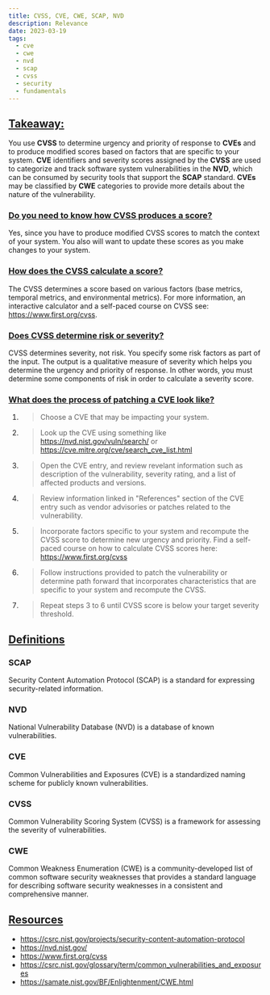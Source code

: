 ```yaml
---
title: CVSS, CVE, CWE, SCAP, NVD
description: Relevance 
date: 2023-03-19
tags:
  - cve
  - cwe
  - nvd
  - scap
  - cvss
  - security
  - fundamentals
---
```


## <u>Takeaway:</u>
You use **CVSS** to determine urgency and priority of response to **CVEs** and to produce modified scores based on factors that are specific to your system. **CVE** identifiers and severity scores assigned by the **CVSS** are used to categorize and track software system vulnerabilities in the **NVD**, which can be consumed by security tools that support the **SCAP** standard. **CVEs** may be classified by **CWE** categories to provide more details about the nature of the vulnerability.

### <u>Do you need to know how CVSS produces a score?</u>
Yes, since you have to produce modified CVSS scores to match the context of your system. You also will want to update these scores as you make changes to your system.

### <u>How does the CVSS calculate a score?</u>
The CVSS determines a score based on various factors (base metrics, temporal metrics, and environmental metrics).
For more information, an interactive calculator and a self-paced course on CVSS see: <a target="_blank" rel="noopener noreferrer" href="https://www.first.org/cvss">https://www.first.org/cvss</a>.


### <u>Does CVSS determine risk or severity?</u>
CVSS determines severity, not risk. You specify some risk factors as part of the input. The output is a qualitative measure of severity which helps you determine the urgency and priority of response. In other words, you must determine some components of risk in order to calculate a severity score.

### <u>What does the process of patching a CVE look like?</u>

  1. > Choose a CVE that may be impacting your system.

  2. > Look up the CVE using something like <a target="_blank" rel="noopener noreferrer" href="https://nvd.nist.gov/vuln/search/">https://nvd.nist.gov/vuln/search/</a> or <a target="_blank" rel="noopener noreferrer" href="https://cve.mitre.org/cve/search_cve_list.html">https://cve.mitre.org/cve/search_cve_list.html</a>

  3. > Open the CVE entry, and review revelant information such as description of the vulnerability, severity rating, and a list of affected products and versions.

  4. > Review information linked in "References" section of the CVE entry such as vendor advisories or patches related to the vulnerability.

  5. > Incorporate factors specific to your system and recompute the CVSS score to determine new urgency and priority. Find a self-paced course on how to calculate CVSS scores here: <a target="_blank" rel="noopener noreferrer" href="https://www.first.org/cvss">https://www.first.org/cvss</a>
   
  6. > Follow instructions provided to patch the vulnerability or determine path forward that incorporates characteristics that are specific to your system and recompute the CVSS.

  7. > Repeat steps 3 to 6 until CVSS score is below your target severity threshold.

## <u>Definitions</u>

### SCAP
Security Content Automation Protocol (SCAP) is a standard for expressing security-related information.

### NVD
National Vulnerability Database (NVD) is a database of known vulnerabilities.

### CVE
Common Vulnerabilities and Exposures (CVE) is a standardized naming scheme for publicly known vulnerabilities.

### CVSS
Common Vulnerability Scoring System (CVSS) is a framework for assessing the severity of vulnerabilities. 

### CWE
Common Weakness Enumeration (CWE) is a community-developed list of common software security weaknesses that provides a standard language for describing software security weaknesses in a consistent and comprehensive manner.

## <u>Resources</u>
- <a target="_blank" ref="noopener noreferrer" href="https://csrc.nist.gov/projects/security-content-automation-protocol">https://csrc.nist.gov/projects/security-content-automation-protocol</a>
- <a target="_blank" rel="noopener noreferrer" href="https://nvd.nist.gov/">https://nvd.nist.gov/</a>
- <a target="_blank" rel="noopener noreferrer" href="https://www.first.org/cvss">https://www.first.org/cvss</a>
- <a target="_blank" ref="noopener noreferrer" href="https://csrc.nist.gov/glossary/term/common_vulnerabilities_and_exposures">https://csrc.nist.gov/glossary/term/common_vulnerabilities_and_exposures</a>
- <a target="_blank" ref="noopener noreferrer" href="https://samate.nist.gov/BF/Enlightenment/CWE.html">https://samate.nist.gov/BF/Enlightenment/CWE.html</a>
